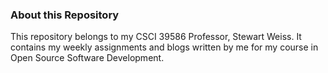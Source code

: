 ### About this Repository

This repository belongs to my CSCI 39586 Professor, Stewart Weiss. It contains my weekly assignments and blogs written by me for my course in Open Source Software Development.
